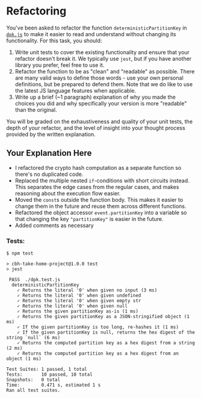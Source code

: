 # Refactoring

You've been asked to refactor the function `deterministicPartitionKey` in [`dpk.js`](dpk.js) to make it easier to read and understand without changing its functionality. For this task, you should:

1. Write unit tests to cover the existing functionality and ensure that your refactor doesn't break it. We typically use `jest`, but if you have another library you prefer, feel free to use it.
2. Refactor the function to be as "clean" and "readable" as possible. There are many valid ways to define those words - use your own personal definitions, but be prepared to defend them. Note that we do like to use the latest JS language features when applicable.
3. Write up a brief (~1 paragraph) explanation of why you made the choices you did and why specifically your version is more "readable" than the original.

You will be graded on the exhaustiveness and quality of your unit tests, the depth of your refactor, and the level of insight into your thought process provided by the written explanation.

## Your Explanation Here

- I refactored the crypto hash computation as a separate function so there's no duplicated code.
- Replaced the multiple nested `if`-conditions with short circuits instead. This separates the edge cases from the regular cases, and makes reasoning about the execution flow easier.
- Moved the `const`s outside the function body. This makes it easier to change them in the future and reuse them across different functions.
- Refactored the object accessor `event.partitionKey` into a variable so that changing the key `"partitionKey"` is easier in the future.
- Added comments as necessary


### Tests:

```
$ npm test

> cbh-take-home-project@1.0.0 test
> jest

 PASS  ./dpk.test.js
  deterministicPartitionKey
    ✓ Returns the literal '0' when given no input (3 ms)
    ✓ Returns the literal '0' when given undefined
    ✓ Returns the literal '0' when given empty str
    ✓ Returns the literal '0' when given null
    ✓ Returns the given partitionKey as-is (1 ms)
    ✓ Returns the given partitionKey as a JSON-stringified object (1 ms)
    ✓ If the given partitionKey is too long, re-hashes it (1 ms)
    ✓ If the given partitionKey is null, returns the hex digest of the string `null` (6 ms)
    ✓ Returns the computed partition key as a hex digest from a string (2 ms)
    ✓ Returns the computed partition key as a hex digest from an object (1 ms)

Test Suites: 1 passed, 1 total
Tests:       10 passed, 10 total
Snapshots:   0 total
Time:        0.471 s, estimated 1 s
Ran all test suites.
```